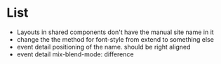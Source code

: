 # List

- Layouts in shared components don't have the manual site name in it
- change the the method for font-style from extend to something else
- event detail positioning of the name. should be right aligned
- event detail mix-blend-mode: difference
